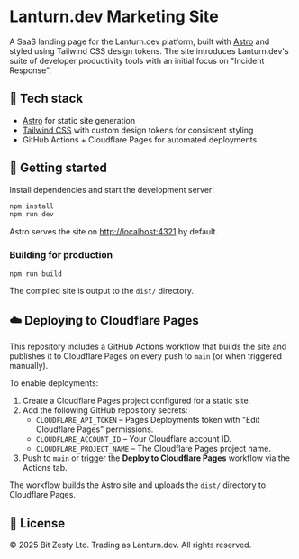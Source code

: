 # Lanturn.dev Marketing Site

A SaaS landing page for the Lanturn.dev platform, built with [Astro](https://astro.build/) and styled using Tailwind CSS design tokens. The site introduces Lanturn.dev's suite of developer productivity tools with an initial focus on "Incident Response".

## 🧰 Tech stack

- [Astro](https://astro.build/) for static site generation
- [Tailwind CSS](https://tailwindcss.com/) with custom design tokens for consistent styling
- GitHub Actions + Cloudflare Pages for automated deployments

## 🚀 Getting started

Install dependencies and start the development server:

```bash
npm install
npm run dev
```

Astro serves the site on [http://localhost:4321](http://localhost:4321) by default.

### Building for production

```bash
npm run build
```

The compiled site is output to the `dist/` directory.

## ☁️ Deploying to Cloudflare Pages

This repository includes a GitHub Actions workflow that builds the site and publishes it to Cloudflare Pages on every push to `main` (or when triggered manually).

To enable deployments:

1. Create a Cloudflare Pages project configured for a static site.
2. Add the following GitHub repository secrets:
   - `CLOUDFLARE_API_TOKEN` – Pages Deployments token with "Edit Cloudflare Pages" permissions.
   - `CLOUDFLARE_ACCOUNT_ID` – Your Cloudflare account ID.
   - `CLOUDFLARE_PROJECT_NAME` – The Cloudflare Pages project name.
3. Push to `main` or trigger the **Deploy to Cloudflare Pages** workflow via the Actions tab.

The workflow builds the Astro site and uploads the `dist/` directory to Cloudflare Pages.

## 📄 License

© 2025 Bit Zesty Ltd. Trading as Lanturn.dev. All rights reserved.

